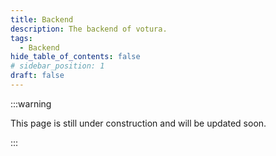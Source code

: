 ```yaml
---
title: Backend
description: The backend of votura.
tags:
  - Backend
hide_table_of_contents: false
# sidebar_position: 1
draft: false
---
```


:::warning

This page is still under construction and will be updated soon.

:::
